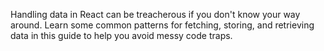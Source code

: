 Handling data in React can be treacherous if you don't know your way around. Learn some common patterns for fetching, storing, and retrieving data in this guide to help you avoid messy code traps.
